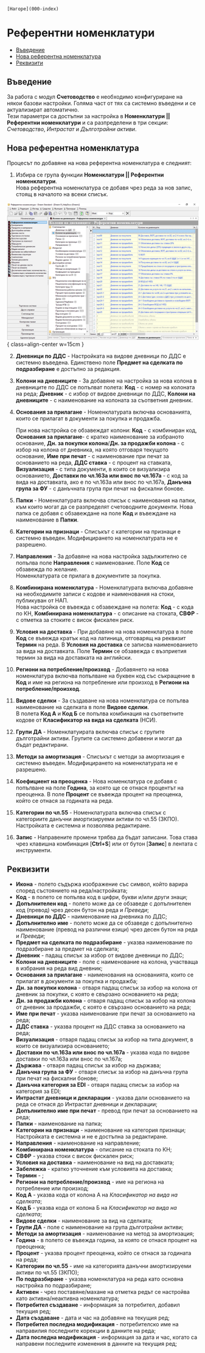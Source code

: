 ```{only} html
[Нагоре](000-index)
```

# **Референтни номенклатури**

- [Въведение](#въведение)  
- [Нова референтна номенклатура](#нова-референтна-номенклатура)  
- [Реквизити](#реквизити)  

## **Въведение**

За работа с модул **Счетоводство** е необходимо конфигуриране на някои базови настройки. Голяма част от тях са системно въведени и се актуализират автоматично.   
Тези параметри са достъпни за настройка в **Номенклатури || Референтни номенклатури** и са разпределени в три секции: *Счетоводство*, *Интрастат* и *Дълготрайни активи*.   

## **Нова референтна номенклатура**

Процесът по добавяне на нова референтна номенклатура е следният:  

1) Избира се група функции **Номенклатури || Референтни номенклатури**.  
Нова референтна номенклатура се добавя чрез реда за нов запис, стоящ в началото на всеки списък.   

![](901-acc-settings1.png){ class=align-center w=15cm }

2) **Дневници по ДДС** - Настройката на видове дневници по ДДС е системно въведена. Единствено поле **Предмет на сделката по подразбиране** е достъпно за редакция.   

3) **Колони на дневниците** - За добавяне на настройка за нова колона в дневниците по ДДС се попълват полета: **Код** - с номер на колоната на реда; **Дневник** - с избор от видове дневници по ДДС, **Колони на дневниците** - с наименование на колоната за съответния дневник.   

4) **Основания за прилагане** - Номенклатурата включва основанията, които се прилагат в документи за покупка и продажба.  

    При нова настройка се обзавеждат колони: **Код** - с комбиниран код, **Основания за прилагане**- с кратко наименование за избраното основание, **Дн. за покупки колона**/**Дн. за продажби колона** - с избор на колона от дневника, на която отговаря текущото основание, **Име при печат** - с наименование при печат за основанието на реда, **ДДС ставка** - с процент на ставката, **Визуализация** - с типа документи, в които се визуализира основанието, **Доставки по чл.163а или внос по чл.167а** - с код за вида на доставката, ако е по чл.163а или внос по чл.167а, **Данъчна група за ФУ** - с данъчната група при печат на фискални бонове.     

5) **Папки** - Номенклатурата включва списък с наименования на папки, към които могат да се разпределят счетоводните документи. Нова папка се добавя с обзавеждане на поле **Код** и въвеждане на наименование в **Папки**.  

6) **Категории на признаци** - Списъкът с категории на признаци е системно въведен. Модифицирането на номенклатурата не е разрешено.   

7) **Направления** - За добавяне на нова настройка задължително се попълва поле **Направления** с наименование. Поле **Код** се обзавежда по желание.   
Номенклатурата се прилага в документите за покупка.   

8) **Комбинирана номенклатура** - Номенклатурата включва добавяне на необходимите записи с кодове и наименования на стоки, публикуван от НАП.  
Нова настройка се въвежда с обзавеждане на полета: **Код** - с кода по КН, **Комбинирана номенклатура** - с описание на стоката, **СВФР** - с отметка за стоките с висок фискален риск.  

9) **Условия на доставка** - При добавяне на нова номенклатура в поле **Код** се въвежда кратък код на латиница, отговарящ на реквизит **Термин** на реда. В **Условия на доставка** се записва наименованието за вида на доставката. Поле **Термин** се обзавежда с възприетия термин за вида на доставката на английски.   

10) **Региони на потребление/произход** - Добавянето на нова номенклатура включва попълване на буквен код със съкращение в **Код** и име на региона на потребление или произход в **Региони на потребление/произход**.   

11) **Видове сделки** - За създаване на нова номенклатура се попълва наименование на сделката в поле **Видове сделки**.  
В полета **Код А** и **Код Б** се попълва комбинация на съответните кодове от **Класификатор на вида на сделката** (НСИ).    

12) **Групи ДА** - Номенклатуирата включва списък с групите дълготрайни активи. Групите са системно добавени и могат да бъдат редактирани.  

13) **Методи за амортизация** - Списъкът с методи за амортизация е системно въведен. Модифицирането на номенклатурата не е разрешено.    

14) **Коефициент на преоценка** - Нова номенклатура се добавя с попълване на поле **Година**, за която ще се отнася процентът на преоценка.
В поле **Процент** се въвежда процент на преоценка, който се отнася за годината на реда.   

15) **Категории по чл.55** - Номенклатурата включва списък с категориите данъчни амортизируеми активи по чл.55 (ЗКПО). 
Настройката е системна и позволява редактиране.     

16) **Запис** - Направените промени трябва да бъдат записани. Това става чрез клавишна комбинация [**Ctrl+S**] или от бутон [**Запис**] в лентата с инструменти.  

## **Реквизити**

- **Икона** - полето съдържа изображение със символ, който варира според състоянието на реда/настройката;  
- **Код** - в полето се попълва код в цифри, букви и/или други знаци;  
- **Допълнителен код** - полето може да се обзаведе с допълнителен код (превод) чрез десен бутон на реда и *Преведи*;   
- **Дневници по ДДС** - наименование на дневника по ДДС;  
- **Допълнително име** - полето може да се обзаведе с допълнително наименование (превод на различни езици) чрез десен бутон на реда и *Преведи*;   
- **Предмет на сделката по подразбиране** - указва наименование по подразбиране за предмет на сделката;  
- **Дневник** - падащ списък за избор от видове дневници по ДДС;  
- **Колони на дневниците** - поле с наименование на колона, участваща в избрания на реда вид дневник;  
- **Основания за прилагане** - наименования на основанията, които се прилагат в документи за покупка и продажба;  
- **Дн. за покупки колона** - отваря падащ списък за избор на колона от дневник за покупки, с която е свързано основанието на реда;  
- **Дн. за продажби колона** - отваря падащ списък за избор на колона от дневник за продажби, с която е свързано основанието на реда;  
- **Име при печат** - указва наименование при печат за основанието на реда;  
- **ДДС ставка** - указва процент на ДДС ставка за основанието на реда;  
- **Визуализация** - отваря падащ списък за избор на типа документ, в които се визуализира основанието;  
- **Доставки по чл.163а или внос по чл.167а** - указва кода по видове доставки по чл.163а или внос по чл.167а;   
- **Държава** - отваря падащ списък за избор на държава;  
- **Данъчна група за ФУ** - отваря списък за избор на данъчна група при печат на фискални бонове;  
- **Данъчна категория за EDI** - отваря падащ списък за избор на категория за EDI;  
- **Интрастат дневници и декларации** - указва дали основанието на реда се отнася до Интрастат дневници и декларации;  
- **Допълнително име при печат** - превод при печат за основанието на реда;  
- **Папки** - наименование на папка;  
- **Категории на признаци** - наименование на категория признаци;  
Настройката е системна и не е достъпна за редактиране.  
- **Направления** - наименование на направление;  
- **Комбинирана номенклатура** - описание на стоката по КН;  
- **СВФР** - указва стоки с висок фискален риск;  
- **Условия на доставка** - наименование на вид на доставката;  
- **Забележка** - кратко уточнение към условията на доставка;  
- **Термин** - ;  
- **Региони на потребление/произход** - име на региона на потребление или произход;  
- **Код А** - указва кода от колона А на *Класификатор на вида на сделката*;  
- **Код Б** - указва кода от колона Б на *Класификатор на вида на сделката*;  
- **Видове сделки** - наименование за вид на сделката;  
- **Групи ДА** - поле с наименование на група дълготрайни активи;  
- **Методи за амортизация** - наименование на метод за амортизация;  
- **Година** - в полето се въвежда година, за която се отнася процент на преоценка;  
- **Процент** - указва процент преоценка, който се отнася за годината на реда;  
- **Категории по чл.55** - име на категорията данъчни амортизируеми активи по чл.55 (ЗКПО);  
- **По подразбиране** - указва номенклатура на реда като основна настройка по подразбиране;   
- **Активен** - чрез поставяне/махане на отметка редът се настройва като активна/неактивна номенклатура;   
- **Потребител създаване** - информация за потребител, добавил текущия ред;  
- **Дата създаване** - дата и час на добавяне на текущия ред;  
- **Потребител последна модификация** - потребителско име на направилия последните корекции в данните на реда;  
- **Дата последна модификация** - информация за дата и час, когато са направени последните изменения в данните на текущия ред;  